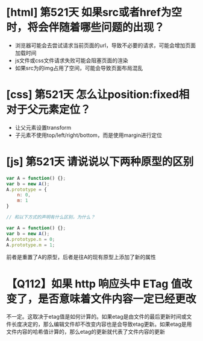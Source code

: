 # [html] 第521天 如果src或者href为空时，将会伴随着哪些问题的出现？

- 浏览器可能会去尝试请求当前页面的url，导致不必要的请求，可能会增加页面加载时间
- js文件或css文件请求失败可能会阻塞页面的渲染
- 如果src为的img占用了空间，可能会导致页面布局混乱

# [css] 第521天 怎么让position:fixed相对于父元素定位？

- 让父元素设置transform
- 子元素不使用top/left/right/bottom，而是使用margin进行定位

# [js] 第521天 请说说以下两种原型的区别

```javascript
var A = function() {};
var b = new A();
A.prototype = {
	n: 0,
	m: 1
}

// 和以下方式的声明有什么区别，为什么？

var A = function() {};
var b = new A();
A.prototype.n = 0;
A.prototype.m = 1;
```

前者是重置了A的原型，后者是往A的现有原型上添加了新的属性

# 【Q112】如果 http 响应头中 ETag 值改变了，是否意味着文件内容一定已经更改

不一定。这取决于etag值是如何计算的。如果etag是由文件的最后更新时间或文件长度决定的，那么编辑文件却不改变内容也是会导致etag更新。如果etag是用文件内容的哈希值计算的，那么etag的更新就代表了文件内容的更新
